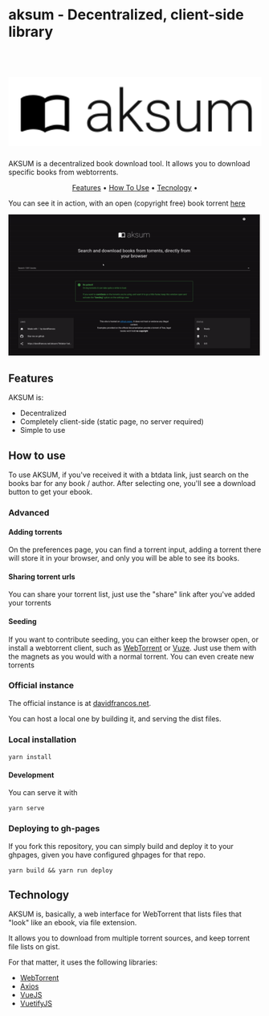 # aksum - Decentralized, client-side library

<h1 align="center"><br><a href="https://davidfrancos.net/aksum/"><img src="https://raw.githubusercontent.com/xayon/aksum/master/logo.png" alt="AKSUM" width="600"></a></h1>

AKSUM is a decentralized book download tool.
It allows you to download specific books from webtorrents.

<p align="center">
  <a href="#features">Features</a> •
  <a href="#how-to-use">How To Use</a> •
  <a href="#tecnology">Tecnology</a> •
</p>

You can see it in action, with an open (copyright free) book torrent [here](http://davidfrancos.net/aksum/?btdata=1edc4805fc5121d29be52a9519b6bc22ea12759b:bGlicm9zIGxpYnJlcw==)

![Screenshot](https://raw.githubusercontent.com/xayon/aksum/master/screenshot.gif "Screenshot")

## Features
AKSUM is:

- Decentralized
- Completely client-side (static page, no server required)
- Simple to use

## How to use

To use AKSUM, if you've received it with a btdata link, just search on the books
bar for any book / author. After selecting one, you'll see a download button to
get your ebook. 

### Advanced

#### Adding torrents 

On the preferences page, you can find a torrent input, adding a torrent there
will store it in your browser, and only you will be able to see its books.

#### Sharing torrent urls 

You can share your torrent list, just use the "share" link after you've added your torrents



#### Seeding

If you want to contribute seeding, you can either keep the browser open, or
install a webtorrent client, such as [WebTorrent](webtorrent.io) or
[Vuze](https://vuze.com). Just use them with the magnets as you would with a
normal torrent. You can even create new torrents

### Official instance

The official instance is at <a href="https://davidfrancos.net/aksum">davidfrancos.net</a>.

You can host a local one by building it, and serving the dist files.

### Local installation
```
yarn install
```

#### Development 

You can serve it with
```
yarn serve
```

### Deploying to gh-pages 

If you fork this repository, you can simply build and deploy it to your
ghpages, given you have configured ghpages for that repo.

```
yarn build && yarn run deploy
```


## Technology

AKSUM is, basically, a web interface for WebTorrent that lists files that
"look" like an ebook, via file extension.

It allows you to download from multiple torrent sources, and keep torrent file
lists on gist.

For that matter, it uses the following libraries:

- [WebTorrent](https://webtorrent.io)
- [Axios](https://github.com/axios/axios)
- [VueJS](https://vuejs.org)
- [VuetifyJS](https://vuetifyjs.com/)


